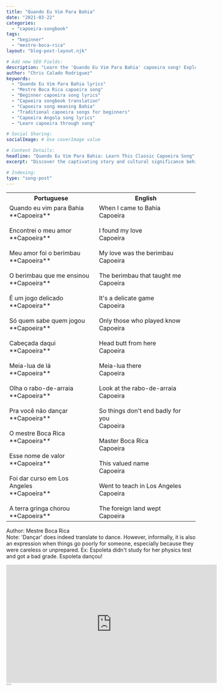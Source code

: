 ```yaml
---
title: "Quando Eu Vim Para Bahia"
date: "2021-03-22"
categories: 
  - "capoeira-songbook"
tags: 
  - "beginner"
  - "mestre-boca-rica"
layout: "blog-post-layout.njk"

# Add new SEO Fields:
description: "Learn the 'Quando Eu Vim Para Bahia' capoeira song! Explore lyrics, meaning, and cultural context from Mestre Boca Rica for beginners."
author: "Chris Calado Rodriguez"
keywords: 
  - "Quando Eu Vim Para Bahia lyrics"
  - "Mestre Boca Rica capoeira song"
  - "Beginner capoeira song lyrics"
  - "Capoeira songbook translation"
  - "Capoeira song meaning Bahia"
  - "Traditional capoeira songs for beginners"
  - "Capoeira Angola song lyrics"
  - "Learn capoeira through song"

# Social Sharing:
socialImage: # Use coverImage value

# Content Details:
headline: "Quando Eu Vim Para Bahia: Learn This Classic Capoeira Song"
excerpt: "Discover the captivating story and cultural significance behind 'Quando Eu Vim Para Bahia', a foundational capoeira song popularized by Mestre Boca Rica, perfect for beginners."

# Indexing:
type: "song-post"
---
```



<table class="capoeira-table">
    <tr class="header-row">
        <th>Portuguese</th>
        <th>English</th>
    </tr>
    <tr>
        <td>Quando eu vim para Bahia<br>**Capoeira**<br><br>Encontrei o meu amor<br>**Capoeira**<br><br>Meu amor foi o berimbau<br>**Capoeira**<br><br>O berimbau que me ensinou<br>**Capoeira**<br><br>É um jogo delicado<br>**Capoeira**<br><br>Só quem sabe quem jogou<br>**Capoeira**<br><br>Cabeçada daqui<br>**Capoeira**<br><br>Meia-lua de lá<br>**Capoeira**<br><br>Olha o rabo-de-arraia<br>**Capoeira**<br><br>Pra você não dançar<br>**Capoeira**<br><br>O mestre Boca Rica<br>**Capoeira**<br><br>Esse nome de valor<br>**Capoeira**<br><br>Foi dar curso em Los Angeles<br>**Capoeira**<br><br>A terra gringa chorou<br>**Capoeira**</td>
        <td>When I came to Bahia<br>Capoeira<br><br>I found my love<br>Capoeira<br><br>My love was the berimbau<br>Capoeira<br><br>The berimbau that taught me<br>Capoeira<br><br>It's a delicate game<br>Capoeira<br><br>Only those who played know<br>Capoeira<br><br>Head butt from here<br>Capoeira<br><br>Meia-lua there<br>Capoeira<br><br>Look at the rabo-de-arraia<br>Capoeira<br><br>So things don't end badly for you<br>Capoeira<br><br>Master Boca Rica<br>Capoeira<br><br>This valued name<br>Capoeira<br><br>Went to teach in Los Angeles<br>Capoeira<br><br>The foreign land wept<br>Capoeira</td>
    </tr>
</table>

<figcaption>

Author: Mestre Boca Rica  
Note: 'Dançar' does indeed translate to dance. However, informally, it is also an expression when things go poorly for someone, especially because they were careless or unprepared. Ex: Espoleta didn't study for her physics test and got a bad grade. Espoleta dançou!

</figcaption>

<iframe width="560" height="315" src="https://www.youtube.com/embed/sKr-ZlDZAvg" title="YouTube video player" frameborder="0" allow="accelerometer; autoplay; clipboard-write; encrypted-media; gyroscope; picture-in-picture" allowfullscreen></iframe>
```